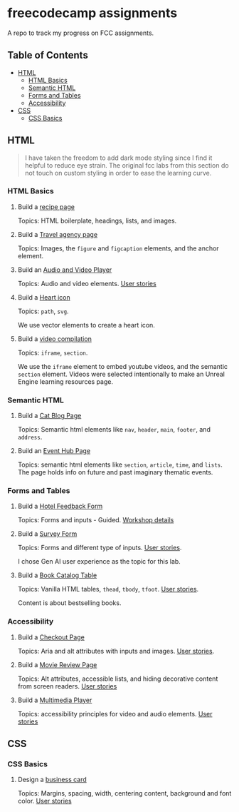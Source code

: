 # freecodecamp assignments

A repo to track my progress on FCC assignments.

## Table of Contents

- [HTML](#html)
  - [HTML Basics](#html-basics)
  - [Semantic HTML](#semantic-html)
  - [Forms and Tables](#forms-and-tables)
  - [Accessibility](#accessibility)
- [CSS](#css)
  - [CSS Basics](#css-basics)

## HTML

> I have taken the freedom to add dark mode styling since I find it helpful to reduce eye strain.
> The original fcc labs from this section do not touch on custom styling in order to ease the learning curve.

### HTML Basics

1. Build a [recipe page](html/basic-html/recipe.html)

   Topics: HTML boilerplate, headings, lists, and images.

2. Build a [Travel agency page](html/basic-html/travel-agency.html)

   Topics: Images, the `figure` and `figcaption` elements, and the anchor element.

3. Build an [Audio and Video Player](html/basic-html/audio-video-player.html)

   Topics: Audio and video elements. [User stories](https://www.freecodecamp.org/learn/full-stack-developer/lab-html-audio-and-video-player/build-an-html-audio-and-video-player)

4. Build a [Heart icon](html/basic-html/heart-icon.html)

   Topics: `path`, `svg`.

   We use vector elements to create a heart icon.

5. Build a [video compilation](html/basic-html/video-compilation.html)

   Topics: `iframe`, `section`.

   We use the `iframe` element to embed youtube videos, and the semantic `section` element.
   Videos were selected intentionally to make an Unreal Engine learning resources page.

### Semantic HTML

1. Build a [Cat Blog Page](html/semantic-html/cat-blog.html)

   Topics: Semantic html elements like `nav`, `header`, `main`, `footer`, and `address`.

2. Build an [Event Hub Page](html/semantic-html/event-hub.html)

   Topics: semantic html elements like `section`, `article`, `time`, and `lists`.
   The page holds info on future and past imaginary thematic events.

### Forms and Tables

1. Build a [Hotel Feedback Form](html/forms-tables/hotel-feedback.html)

   Topics: Forms and inputs - Guided. [Workshop details](https://www.freecodecamp.org/learn/full-stack-developer/workshop-hotel-feedback-form/step-1)

2. Build a [Survey Form](html/forms-tables/survey-form.html)

   Topics: Forms and different type of inputs. [User stories](https://www.freecodecamp.org/learn/full-stack-developer/lab-survey-form/build-a-survey-form).

   I chose Gen AI user experience as the topic for this lab.

3. Build a [Book Catalog Table](html/forms-tables/books-table.html)

   Topics: Vanilla HTML tables, `thead`, `tbody`, `tfoot`. [User stories](https://www.freecodecamp.org/learn/full-stack-developer/lab-book-catalog-table/build-a-book-catalog-table).

   Content is about bestselling books.

### Accessibility

1. Build a [Checkout Page](html/accessibility/checkout-page.html)

   Topics: Aria and alt attributes with inputs and images. [User stories](https://www.freecodecamp.org/learn/full-stack-developer/lab-checkout-page/build-a-checkout-page).

2. Build a [Movie Review Page](html/accessibility/movie-review.html)

   Topics: Alt attributes, accessible lists, and hiding decorative content from screen readers. [User stories](https://www.freecodecamp.org/learn/full-stack-developer/lab-movie-review-page/design-a-movie-review-page)

3. Build a [Multimedia Player](html/accessibility/multimedia-player.html)

   Topics: accessibility principles for video and audio elements. [User stories](https://www.freecodecamp.org/learn/full-stack-developer/lab-multimedia-player/lab-multimedia-player)

## CSS

### CSS Basics

1. Design a [business card](css/basic-css/business-card/index.html)

   Topics: Margins, spacing, width, centering content, background and font color. [User stories](https://www.freecodecamp.org/learn/full-stack-developer/lab-business-card/design-a-business-card)

